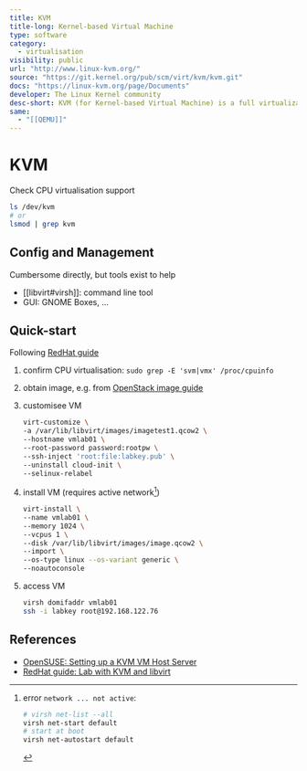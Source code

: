 ```yaml
---
title: KVM
title-long: Kernel-based Virtual Machine
type: software
category:
  - virtualisation
visibility: public
url: "http://www.linux-kvm.org/"
source: "https://git.kernel.org/pub/scm/virt/kvm/kvm.git"
docs: "https://linux-kvm.org/page/Documents"
developer: The Linux Kernel community
desc-short: KVM (for Kernel-based Virtual Machine) is a full virtualization solution for Linux on x86 hardware containing virtualization extensions (Intel VT or AMD-V).
same:
  - "[[QEMU]]"
---
```

# KVM

Check CPU virtualisation support

```bash
ls /dev/kvm
# or
lsmod | grep kvm
```

## Config and Management

Cumbersome directly, but tools exist to help

- [[libvirt#virsh]]: command line tool
- GUI: GNOME Boxes, ...

## Quick-start

Following [RedHat guide][redhat-kvm-libvirt]

1. confirm CPU virtualisation: `sudo grep -E 'svm|vmx' /proc/cpuinfo`
1. obtain image, e.g. from [OpenStack image guide](https://docs.openstack.org/image-guide/obtain-images.html)
1. customisee VM
   
    ```sh
    virt-customize \
    -a /var/lib/libvirt/images/imagetest1.qcow2 \
    --hostname vmlab01 \
    --root-password password:rootpw \
    --ssh-inject 'root:file:labkey.pub' \
    --uninstall cloud-init \
    --selinux-relabel
    ```

1. install VM (requires active network[^network-error])
   
    ```sh
    virt-install \
    --name vmlab01 \
    --memory 1024 \
    --vcpus 1 \
    --disk /var/lib/libvirt/images/image.qcow2 \
    --import \
    --os-type linux --os-variant generic \
    --noautoconsole
    ```

1. access VM
   
    ```sh
    virsh domifaddr vmlab01
    ssh -i labkey root@192.168.122.76
    ```

## References

- [OpenSUSE: Setting up a KVM VM Host Server](https://doc.opensuse.org/documentation/leap/virtualization/html/book-virtualization/cha-qemu-host.html)
- [RedHat guide: Lab with KVM and libvirt][redhat-kvm-libvirt]

[redhat-kvm-libvirt]: <https://www.redhat.com/sysadmin/build-lab-quickly>
[^network-error]: error `network ... not active`:

    ```sh
    # virsh net-list --all
    virsh net-start default
    # start at boot
    virsh net-autostart default
    ```
